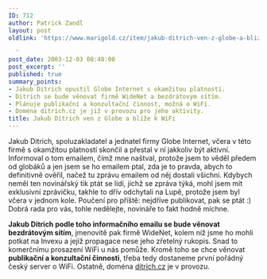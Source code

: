 ```yaml
---
ID: 712
author: Patrick Zandl
layout: post
oldlink: 'https://www.marigold.cz/item/jakub-ditrich-ven-z-globe-a-blize-k-wifi

  '
post_date: 2003-12-03 08:48:00
post_excerpt: ''
published: true
summary_points:
- Jakub Ditrich opustil Globe Internet s okamžitou platností.
- Ditrich se bude věnovat firmě WideNet a bezdrátovým sítím.
- Plánuje publikační a konzultační činnost, možná o WiFi.
- Doména ditrich.cz je již v provozu pro jeho aktivity.
title: Jakub Ditrich ven z Globe a blíže k WiFi
---
```


<p>
Jakub Ditrich, spoluzakladatel a jednatel firmy Globe Internet, včera v této firmě s okamžitou platností skončil a přestal v ní jakkoliv být aktivní. Informoval o tom emailem, čímž mne naštval, protože jsem to věděl předem od globáků&#160;a jen jsem se ho emailem ptal, zda je to pravda, abych to definitivně ověřil, načež tu zprávu emailem od něj dostali všichni.&#160;Kdybych neměl ten novinářský tik ptát se lidí, jichž se&#160;zpráva týká, mohl jsem mít exklusivní zprávičku, takhle to dřív odchytali na Lupě, protože jsem byl včera v jednom kole. Poučení pro příště: nejdříve publikovat, pak se ptát :) Dobrá rada pro vás, tohle nedělejte, novináře to fakt hodně míchne. </p>

<p>
<STRONG>Jakub Ditrich podle toho informačního emailu se bude věnovat bezdrátovým sítím</STRONG>, jmenovitě pak firmě WideNet, kolem níž jsme ho mohli potkat na Invexu a jejíž propagace nese jeho zřetelný rukopis. Snad to komerčnímu prosazení WiFi u nás pomůže. Kromě toho se chce věnovat <STRONG>publikační a konzultační činnosti</STRONG>, třeba tedy dostaneme první pořádný český server o WiFi. Ostatně, doména <A href="http://www.ditrich.cz/">ditrich.cz</A> je v provozu. </p>

<p>
&#160;</p>